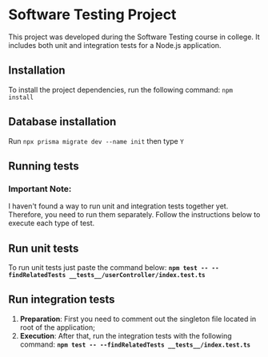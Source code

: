 # Software Testing Project 
This project was developed during the Software Testing course in college. It includes both unit and integration tests for a Node.js application. 
## Installation 
To install the project dependencies, run the following command:
 `npm install` 
## Database installation
Run `npx prisma migrate dev --name init` then type `Y`
## Running tests
### Important Note:

I haven't found a way to run unit and integration tests together yet. Therefore, you need to run them separately. Follow the instructions below to execute each type of test.

## Run unit tests
To run unit tests just paste the command below: 
**`npm test -- --findRelatedTests __tests__/userController/index.test.ts`**

## Run integration tests

 1. **Preparation**: First you need to comment out the singleton file located in root of the application;
2. **Execution**: After that, run the integration tests with the following command:
**`npm test -- --findRelatedTests __tests__/index.test.ts `**

